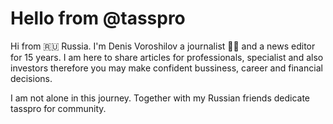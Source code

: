 # Hello from @tasspro

Hi from 🇷🇺 Russia. I'm Denis Voroshilov a journalist 👩‍💻 and a news editor for 15 years. I am here to share articles for professionals, specialist
and also investors therefore you may make confident bussiness, career and financial decisions.

I am not alone in this journey. Together with my Russian friends dedicate tasspro for community.
